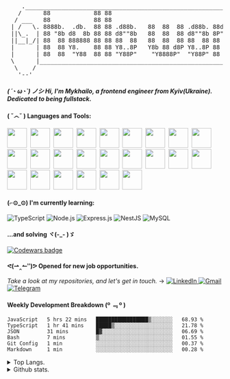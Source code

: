 <pre>
    ._________________________________________________________________________.
   /      88            88 88                                   88     88      \       \\\.  ____  .///
  / ___   88            88 88                                   88     88   ___ \       \ .-'    '-. / 
 | /   \. 8888b.  .db.  88 88 .d88b.   88  88  88 .d88b. 88d888 88  .d888  /   \ |   ./-./.'\__/\__/'.\ 
 ||\_.  | 88 "8b d8  8b 88 88 d8""8b   88  88  88 d8""8b 8P"    88 d8" 88 |  ._/||  <   |:<__><__><__>:|=--
 ||__|_/| 88  88 888888 88 88 88  88   88  88  88 88  88 88     88 88  88 |\_|__||   '\-'\'./  \/  \.'/
 |      | 88  88 Y8.    88 88 Y8..8P   Y8b 88 d8P Y8..8P 88     88 Y8b 88 |      |       / '-.____.-' \
 |      | 88  88  "Y88  88 88 "Y88P"    "Y8888P"  "Y88P" 88     88  "Y888 |      |      ///'        '\\\
 \      |_________________________________________________________________|      /
  \    /                                                                   \    / 
   '--'                                                                     '--'      
</pre>

##### ( ´◔ ω◔`) ノシ Hi, I'm Mykhailo, a frontend engineer from Kyiv(Ukraine). Dedicated to being fullstack.

#### ( ˇ෴ˇ ) Languages and Tools:
<span><img src="https://cdn.jsdelivr.net/gh/devicons/devicon/icons/bash/bash-original.svg" width="46px"></span>&nbsp;
<span><img src="https://cdn.jsdelivr.net/gh/devicons/devicon/icons/bitbucket/bitbucket-original-wordmark.svg" width="46px"></span>&nbsp;
<span><img src="https://cdn.jsdelivr.net/gh/devicons/devicon/icons/css3/css3-original.svg" width="46px"></span>&nbsp;
<span><img src="https://cdn.jsdelivr.net/gh/devicons/devicon/icons/eslint/eslint-original.svg" width="46px"></span>&nbsp;
<span><img src="https://cdn.jsdelivr.net/gh/devicons/devicon/icons/express/express-original.svg" width="46px"></span>&nbsp;
<span><img src="https://cdn.jsdelivr.net/gh/devicons/devicon/icons/firebase/firebase-plain-wordmark.svg" width="46px"></span>&nbsp;
<span><img src="https://cdn.jsdelivr.net/gh/devicons/devicon/icons/git/git-original.svg" width="46px"></span>&nbsp;
<span><img src="https://cdn.jsdelivr.net/gh/devicons/devicon/icons/gitlab/gitlab-original.svg" width="46px"></span>&nbsp;
<span><img src="https://cdn.jsdelivr.net/gh/devicons/devicon/icons/graphql/graphql-plain.svg" width="46px"></span>&nbsp;
<span><img src="https://cdn.jsdelivr.net/gh/devicons/devicon/icons/heroku/heroku-original.svg" width="46px"></span>&nbsp;
<span><img src="https://cdn.jsdelivr.net/gh/devicons/devicon/icons/html5/html5-original.svg" width="46px"></span>&nbsp;
<span><img src="https://cdn.jsdelivr.net/gh/devicons/devicon/icons/javascript/javascript-original.svg" width="46px"></span>&nbsp;
<span><img src="https://cdn.jsdelivr.net/gh/devicons/devicon/icons/linux/linux-original.svg" width="46px"></span>&nbsp;
<span><img src="https://cdn.jsdelivr.net/gh/devicons/devicon/icons/materialui/materialui-original.svg" width="46px"></span>&nbsp;
<span><img src="https://cdn.jsdelivr.net/gh/devicons/devicon/icons/mongodb/mongodb-original.svg" width="46px"></span>&nbsp;
<span><img src="https://cdn.jsdelivr.net/gh/devicons/devicon/icons/nodejs/nodejs-original.svg" width="46px"></span>&nbsp;
<span><img src="https://cdn.jsdelivr.net/gh/devicons/devicon/icons/npm/npm-original-wordmark.svg" width="46px"></span>&nbsp;
<span><img src="https://cdn.jsdelivr.net/gh/devicons/devicon/icons/react/react-original.svg" width="46px"></span>&nbsp;
<span><img src="https://cdn.jsdelivr.net/gh/devicons/devicon/icons/redux/redux-original.svg" width="46px"></span>&nbsp;
<span><img src="https://cdn.jsdelivr.net/gh/devicons/devicon/icons/sass/sass-original.svg" width="46px"></span>&nbsp;
<span><img src="https://cdn.jsdelivr.net/gh/devicons/devicon/icons/trello/trello-plain.svg" width="46px"></span>&nbsp;
<span><img src="https://cdn.jsdelivr.net/gh/devicons/devicon/icons/typescript/typescript-original.svg" width="46px"></span>&nbsp;
<span><img src="https://cdn.jsdelivr.net/gh/devicons/devicon/icons/ubuntu/ubuntu-plain.svg" width="46px"></span>&nbsp;
<span><img src="https://cdn.jsdelivr.net/gh/devicons/devicon/icons/vscode/vscode-original.svg" width="46px"></span>&nbsp;

#### (⌐⊙_⊙) I'm currently learning:
![TypeScript](https://img.shields.io/badge/TypeScript-007ACC?style=for-the-badge&logo=typescript&logoColor=white)
![Node.js](https://img.shields.io/badge/Node.js-339933?style=for-the-badge&logo=nodedotjs&logoColor=white)
![Express.js](https://img.shields.io/badge/express.js-%23404d59.svg?style=for-the-badge&logo=express&logoColor=%2361DAFB)
![NestJS](https://img.shields.io/badge/nestjs-%23E0234E.svg?style=for-the-badge&logo=nestjs&logoColor=white)
![MySQL](https://img.shields.io/badge/mysql-%2300f.svg?style=for-the-badge&logo=mysql&logoColor=white)
#### ...and solving ヾ(-_- )ゞ
  <a target="_blank" href="https://www.codewars.com/users/identityapproved">
      <img alt="Codewars badge" src="https://www.codewars.com/users/identityapproved/badges/large">
  </a>

#### ᕙ(⇀‸↼‶)ᕗ Opened for new job opportunities.
<i>Take a look at my repositories, and let's get in touch.</i> → 
<a target="_blank" href="https://www.linkedin.com/in/identityapproved">
  <img alt="LinkedIn" src="https://img.shields.io/badge/LinkedIn-0077B5?style=for-the-badge&logo=linkedin&logoColor=white"/>
</a>
<a target="_blank" href="mailto:identityapproved@gmail.com">
  <img alt="Gmail" src="https://img.shields.io/badge/Gmail-D14836?style=for-the-badge&logo=gmail&logoColor=white"/>
</a>
<a target="_blank" href="https://t.me/identityapproved">
  <img alt="Telegram" src="https://img.shields.io/badge/Telegram-lightblue?style=for-the-badge&logo=telegram&logoColor=white"/>
</a>

#### Weekly Development Breakdown (º ﹃ º ) 
<!--START_SECTION:waka-->

```text
JavaScript   5 hrs 22 mins   █████████████████▒░░░░░░░   68.93 %
TypeScript   1 hr 41 mins    █████▒░░░░░░░░░░░░░░░░░░░   21.78 %
JSON         31 mins         █▓░░░░░░░░░░░░░░░░░░░░░░░   06.69 %
Bash         7 mins          ▒░░░░░░░░░░░░░░░░░░░░░░░░   01.55 %
Git Config   1 min           ░░░░░░░░░░░░░░░░░░░░░░░░░   00.37 %
Markdown     1 min           ░░░░░░░░░░░░░░░░░░░░░░░░░   00.28 %
```

<!--END_SECTION:waka-->

<details>
<summary>Top Langs.</summary>
<p align="center">
<img src="https://github-readme-stats.vercel.app/api/top-langs/?username=identityapproved&show_icons=true&theme=github_dark" alt="top-langs" />
</p>
</details>
<details>
<summary>Github stats.</summary>
<p align="center">
<img width="49%" src="https://github-readme-streak-stats.herokuapp.com/?user=identityapproved&theme=tokyonight_duo" />
<img width="49%" src="https://github-readme-stats.vercel.app/api?username=identityapproved&show_icons=true&theme=tokyonight" alt="github-stats" />
</p>
</details>
